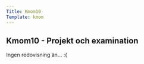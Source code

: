 ```yaml
---
Title: Kmom10
Template: kmom
---
```


## Kmom10 - Projekt och examination

<!--
Jag valde att börja om från grunden då stilen på sidan jag ska bygga kommer vara väldigt annorlunda från den på min portfolio.


-->

Ingen redovisning än... :(
